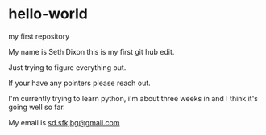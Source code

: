 # hello-world
my first repository

My name is Seth Dixon this is my first git hub edit. 

Just trying to figure everything out. 

If your have any pointers please reach out. 

I'm currently trying to learn python, i'm about three weeks in and I think it's going well so far. 

My email is sd.sfkjbg@gmail.com
